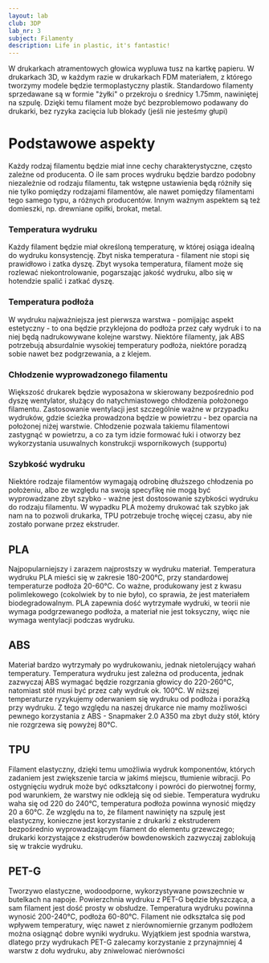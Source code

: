 ```yaml
---
layout: lab
club: 3DP
lab_nr: 3
subject: Filamenty
description: Life in plastic, it's fantastic!
---
```


W drukarkach atramentowych głowica wypluwa tusz na kartkę papieru. W drukarkach 3D, w każdym razie w drukarkach FDM materiałem, z którego tworzymy modele będzie termoplastyczny plastik. Standardowo filamenty sprzedawane są w formie "żyłki" o przekroju o średnicy 1.75mm, nawiniętej na szpulę. Dzięki temu filament może być bezproblemowo podawany do drukarki, bez ryzyka zacięcia lub blokady (jeśli nie jesteśmy głupi)

# Podstawowe aspekty

Każdy rodzaj filamentu będzie miał inne cechy charakterystyczne, często zależne od producenta. O ile sam proces wydruku będzie bardzo podobny niezależnie od rodzaju filamentu, tak wstępne ustawienia będą różniły się nie tylko pomiędzy rodzajami filamentów, ale nawet pomiędzy filamentami tego samego typu, a różnych producentów. Innym ważnym aspektem są też domieszki, np. drewniane opiłki, brokat, metal.

### Temperatura wydruku

Każdy filament będzie miał określoną temperaturę, w której osiąga idealną do wydruku konsystencję. Zbyt niska temperatura - filament nie stopi się prawidłowo i zatka dyszę. Zbyt wysoka temperatura, filament może się rozlewać niekontrolowanie, pogarszając jakość wydruku, albo się w hotendzie spalić i zatkać dyszę. 

### Temperatura podłoża

W wydruku najważniejsza jest pierwsza warstwa - pomijając aspekt estetyczny - to ona będzie przyklejona do podłoża przez cały wydruk i to na niej będą nadrukowywane kolejne warstwy. Niektóre filamenty, jak ABS potrzebują absurdalnie wysokiej temperatury podłoża, niektóre poradzą sobie nawet bez podgrzewania, a z klejem.

### Chłodzenie wyprowadzonego filamentu

Większość drukarek będzie wyposażona w skierowany bezpośrednio pod dyszę wentylator, służący do natychmiastowego chłodzenia położonego filamentu. Zastosowanie wentylacji jest szczególnie ważne w przypadku wydruków, gdzie ścieżka prowadzona będzie w powietrzu - bez oparcia na położonej niżej warstwie. Chłodzenie pozwala takiemu filamentowi zastygnąć w powietrzu, a co za tym idzie formować łuki i otworzy bez wykorzystania usuwalnych konstrukcji wspornikowych (supportu)

### Szybkość wydruku

Niektóre rodzaje filamentów wymagają odrobinę dłuższego chłodzenia po położeniu, albo ze względu na swoją specyfikę nie mogą być wyprowadzane zbyt szybko - ważne jest dostosowanie szybkości wydruku do rodzaju filamentu. W wypadku PLA możemy drukować tak szybko jak nam na to pozwoli drukarka, TPU potrzebuje trochę więcej czasu, aby nie zostało porwane przez ekstruder.



## PLA

Najpopularniejszy i zarazem najprostszy w wydruku materiał. Temperatura wydruku PLA mieści się w zakresie 180-200&deg;C, przy standardowej temperaturze podłoża 20-60&deg;C. Co ważne, produkowany jest z kwasu polimlekowego (cokolwiek by to nie było), co sprawia, że jest materiałem biodegradowalnym. PLA zapewnia dość wytrzymałe wydruki, w teorii nie wymaga podgrzewanego podłoża, a materiał nie jest toksyczny, więc nie wymaga wentylacji podczas wydruku.

## ABS

Materiał bardzo wytrzymały po wydrukowaniu, jednak nietolerujący wahań temperatury. Temperatura wydruku jest zależna od producenta, jednak zazwyczaj ABS wymagać będzie rozgrzania głowicy do 220-260&deg;C, natomiast stół musi być przez cały wydruk ok. 100&deg;C. W niższej temperaturze ryzykujemy oderwaniem się wydruku od podłoża i porażką przy wydruku. Z tego względu na naszej drukarce nie mamy możliwości pewnego korzystania z ABS - Snapmaker 2.0 A350 ma zbyt duży stół, który nie rozgrzewa się powyżej 80&deg;C.

## TPU

Filament elastyczny, dzięki temu umożliwia wydruk komponentów, których zadaniem jest zwiększenie tarcia w jakimś miejscu, tłumienie wibracji. Po ostygnięciu wydruk może być odkształcony i powróci do pierwotnej formy, pod warunkiem, że warstwy nie odkleją się od siebie. Temperatura wydruku waha się od 220 do 240&deg;C, temperatura podłoża powinna wynosić między 20 a 60&deg;C. Ze względu na to, że filament nawinięty na szpulę jest elastyczny, konieczne jest korzystanie z drukarki z ekstruderem bezpośrednio wyprowadzającym filament do elementu grzewczego; drukarki korzystające z ekstruderów bowdenowskich zazwyczaj zablokują się w trakcie wydruku.

## PET-G

Tworzywo elastyczne, wodoodporne, wykorzystywane powszechnie w butelkach na napoje. Powierzchnia wydruku z PET-G będzie błyszcząca, a sam filament jest dość prosty w obsłudze. Temperatura wydruku powinna wynosić 200-240&deg;C, podłoża 60-80&deg;C. Filament nie odkształca się pod wpływem temperatury, więc nawet z nierównomiernie grzanym podłożem można osiągnąć dobre wyniki wydruku. Wyjątkiem jest spodnia warstwa, dlatego przy wydrukach PET-G zalecamy korzystanie z przynajmniej 4 warstw z dołu wydruku, aby zniwelować nierówności